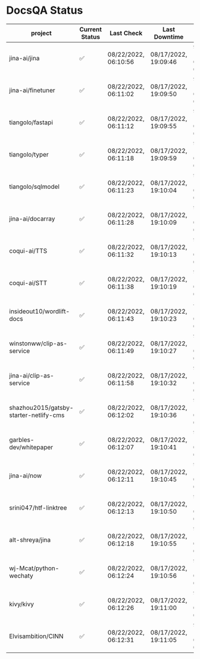 # DocsQA Status

|               project                |Current Status|     Last Check     |   Last Downtime    |             % Uptime              |
|--------------------------------------|--------------|--------------------|--------------------|-----------------------------------|
|jina-ai/jina                          |✅            |08/22/2022, 06:10:56|08/17/2022, 19:09:46|95.715 (since 08/15/2022, 07:09:42)|
|jina-ai/finetuner                     |✅            |08/22/2022, 06:11:02|08/17/2022, 19:09:50|95.718 (since 08/15/2022, 07:09:42)|
|tiangolo/fastapi                      |✅            |08/22/2022, 06:11:12|08/17/2022, 19:09:55|95.726 (since 08/15/2022, 07:09:42)|
|tiangolo/typer                        |✅            |08/22/2022, 06:11:18|08/17/2022, 19:09:59|95.727 (since 08/15/2022, 07:09:42)|
|tiangolo/sqlmodel                     |✅            |08/22/2022, 06:11:23|08/17/2022, 19:10:04|95.730 (since 08/15/2022, 07:09:42)|
|jina-ai/docarray                      |✅            |08/22/2022, 06:11:28|08/17/2022, 19:10:09|95.726 (since 08/15/2022, 07:09:42)|
|coqui-ai/TTS                          |✅            |08/22/2022, 06:11:32|08/17/2022, 19:10:13|95.727 (since 08/15/2022, 07:09:42)|
|coqui-ai/STT                          |✅            |08/22/2022, 06:11:38|08/17/2022, 19:10:19|95.728 (since 08/15/2022, 07:09:42)|
|insideout10/wordlift-docs             |✅            |08/22/2022, 06:11:43|08/17/2022, 19:10:23|88.036 (since 08/15/2022, 07:09:42)|
|winstonww/clip-as-service             |✅            |08/22/2022, 06:11:49|08/17/2022, 19:10:27|95.731 (since 08/15/2022, 07:09:42)|
|jina-ai/clip-as-service               |✅            |08/22/2022, 06:11:58|08/17/2022, 19:10:32|95.736 (since 08/15/2022, 07:09:42)|
|shazhou2015/gatsby-starter-netlify-cms|✅            |08/22/2022, 06:12:02|08/17/2022, 19:10:36|95.735 (since 08/15/2022, 07:09:42)|
|garbles-dev/whitepaper                |✅            |08/22/2022, 06:12:07|08/17/2022, 19:10:41|95.737 (since 08/15/2022, 07:09:42)|
|jina-ai/now                           |✅            |08/22/2022, 06:12:11|08/17/2022, 19:10:45|95.737 (since 08/15/2022, 07:09:42)|
|srini047/htf-linktree                 |✅            |08/22/2022, 06:12:13|08/17/2022, 19:10:50|95.734 (since 08/15/2022, 07:09:42)|
|alt-shreya/jina                       |✅            |08/22/2022, 06:12:18|08/17/2022, 19:10:55|90.066 (since 08/15/2022, 07:09:42)|
|wj-Mcat/python-wechaty                |✅            |08/22/2022, 06:12:24|08/17/2022, 19:10:56|90.074 (since 08/15/2022, 07:09:42)|
|kivy/kivy                             |✅            |08/22/2022, 06:12:26|08/17/2022, 19:11:00|90.068 (since 08/15/2022, 07:09:42)|
|Elvisambition/CINN                    |✅            |08/22/2022, 06:12:31|08/17/2022, 19:11:05|90.071 (since 08/15/2022, 07:09:42)|
